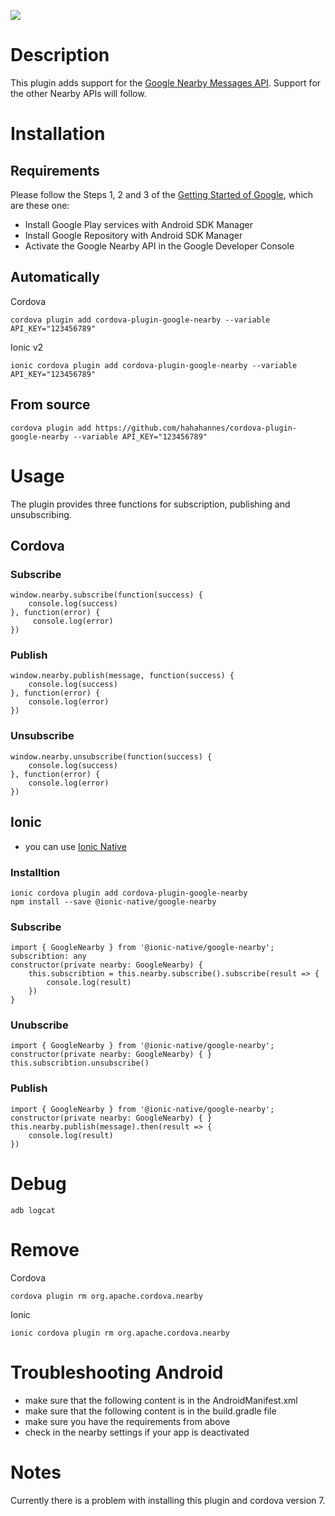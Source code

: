 [![](https://img.shields.io/npm/dm/cordova-plugin-google-nearby.svg)](https://www.npmjs.com/package/cordova-plugin-google-nearby)
# Description
This plugin adds support for the [Google Nearby Messages API](https://developers.google.com/nearby/messages/overview). Support for the other Nearby APIs will follow.

# Installation
## Requirements
Please follow the Steps 1, 2 and 3 of the [Getting Started of Google](https://developers.google.com/nearby/messages/android/get-started), which are these one:
- Install Google Play services with Android SDK Manager
- Install Google Repository with Android SDK Manager
- Activate the Google Nearby API in the Google Developer Console

## Automatically
Cordova
```
cordova plugin add cordova-plugin-google-nearby --variable API_KEY="123456789"
```

Ionic v2
```
ionic cordova plugin add cordova-plugin-google-nearby --variable API_KEY="123456789"
```
## From source 
```
cordova plugin add https://github.com/hahahannes/cordova-plugin-google-nearby --variable API_KEY="123456789"
```

# Usage
The plugin provides three functions for subscription, publishing and unsubscribing.

## Cordova
### Subscribe
```
window.nearby.subscribe(function(success) {
    console.log(success)
}, function(error) {
     console.log(error)
})
```

### Publish
```
window.nearby.publish(message, function(success) {
    console.log(success)
}, function(error) {
    console.log(error)
})
```

### Unsubscribe
```
window.nearby.unsubscribe(function(success) {
    console.log(success)
}, function(error) {
    console.log(error)
})
```

## Ionic 
- you can use [Ionic Native](https://ionicframework.com/docs/native/) 

### Installtion

```
ionic cordova plugin add cordova-plugin-google-nearby
npm install --save @ionic-native/google-nearby
```

### Subscribe
```
import { GoogleNearby } from '@ionic-native/google-nearby';
subscribtion: any
constructor(private nearby: GoogleNearby) { 
    this.subscribtion = this.nearby.subscribe().subscribe(result => {
        console.log(result)
    })
}
```

### Unubscribe
```
import { GoogleNearby } from '@ionic-native/google-nearby';
constructor(private nearby: GoogleNearby) { }
this.subscribtion.unsubscribe()
```

### Publish
```
import { GoogleNearby } from '@ionic-native/google-nearby';
constructor(private nearby: GoogleNearby) { }
this.nearby.publish(message).then(result => {
    console.log(result)
})
```

# Debug
```shell
adb logcat 
```

# Remove
Cordova
```
cordova plugin rm org.apache.cordova.nearby
```

Ionic
```
ionic cordova plugin rm org.apache.cordova.nearby
```

# Troubleshooting Android
- make sure that the following content is in the AndroidManifest.xml
- make sure that the following content is in the build.gradle file
- make sure you have the requirements from above
- check in the nearby settings if your app is deactivated 

# Notes
Currently there is a problem with installing this plugin and cordova version 7.


